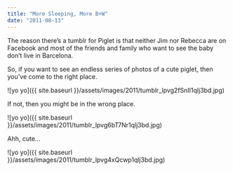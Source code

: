 ```yaml
---
title: "More Sleeping, More B+W"
date: "2011-08-13"
---
```


The reason there’s a tumblr for Piglet is that neither Jim nor Rebecca are on Facebook and most of the friends and family who want to see the baby don’t live in Barcelona.

So, if you want to see an endless series of photos of a cute piglet, then you’ve come to the right place.

![yo yo]({{ site.baseurl }}/assets/images/2011/tumblr_lpvg2fSnII1qlj3bd.jpg)

If not, then you might be in the wrong place.

![yo yo]({{ site.baseurl }}/assets/images/2011/tumblr_lpvg6bT7Nr1qlj3bd.jpg)

Ahh, cute…

![yo yo]({{ site.baseurl }}/assets/images/2011/tumblr_lpvg4xQcwp1qlj3bd.jpg)
